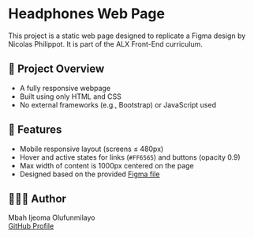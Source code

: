 # Headphones Web Page

This project is a static web page designed to replicate a Figma design by Nicolas Philippot. It is part of the ALX Front-End curriculum.

## 📄 Project Overview

- A fully responsive webpage
- Built using only HTML and CSS
- No external frameworks (e.g., Bootstrap) or JavaScript used

## 🎨 Features

- Mobile responsive layout (screens ≤ 480px)
- Hover and active states for links (`#FF6565`) and buttons (opacity 0.9)
- Max width of content is 1000px centered on the page
- Designed based on the provided [Figma file](https://www.figma.com)


## 👨🏽‍💻 Author

Mbah Ijeoma Olufunmilayo  
[GitHub Profile](https://github.com/mbahfunmi)

